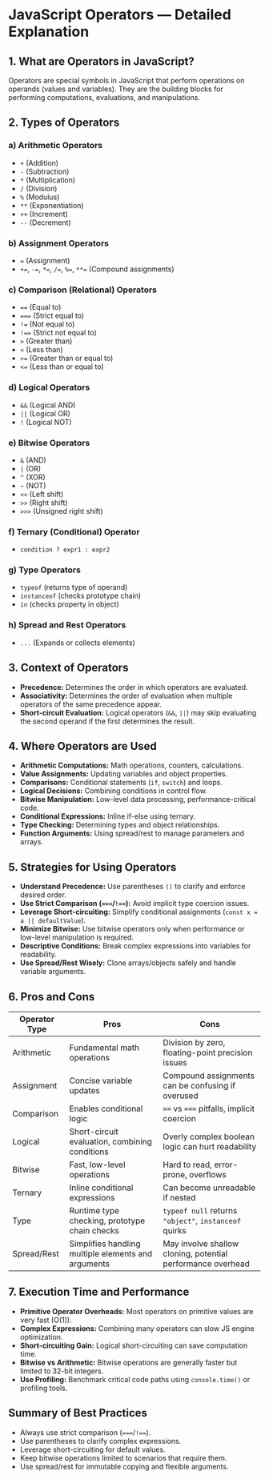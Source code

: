 
# JavaScript Operators — Detailed Explanation

## 1. What are Operators in JavaScript?

Operators are special symbols in JavaScript that perform operations on operands (values and variables). They are the building blocks for performing computations, evaluations, and manipulations.

## 2. Types of Operators

### a) Arithmetic Operators
- `+` (Addition)
- `-` (Subtraction)
- `*` (Multiplication)
- `/` (Division)
- `%` (Modulus)
- `**` (Exponentiation)
- `++` (Increment)
- `--` (Decrement)

### b) Assignment Operators
- `=` (Assignment)
- `+=`, `-=`, `*=`, `/=`, `%=`, `**=` (Compound assignments)

### c) Comparison (Relational) Operators
- `==` (Equal to)
- `===` (Strict equal to)
- `!=` (Not equal to)
- `!==` (Strict not equal to)
- `>` (Greater than)
- `<` (Less than)
- `>=` (Greater than or equal to)
- `<=` (Less than or equal to)

### d) Logical Operators
- `&&` (Logical AND)
- `||` (Logical OR)
- `!` (Logical NOT)

### e) Bitwise Operators
- `&` (AND)
- `|` (OR)
- `^` (XOR)
- `~` (NOT)
- `<<` (Left shift)
- `>>` (Right shift)
- `>>>` (Unsigned right shift)

### f) Ternary (Conditional) Operator
- `condition ? expr1 : expr2`

### g) Type Operators
- `typeof` (returns type of operand)
- `instanceof` (checks prototype chain)
- `in` (checks property in object)

### h) Spread and Rest Operators
- `...` (Expands or collects elements)

## 3. Context of Operators

- **Precedence:** Determines the order in which operators are evaluated.
- **Associativity:** Determines the order of evaluation when multiple operators of the same precedence appear.
- **Short-circuit Evaluation:** Logical operators (`&&`, `||`) may skip evaluating the second operand if the first determines the result.

## 4. Where Operators are Used

- **Arithmetic Computations:** Math operations, counters, calculations.
- **Value Assignments:** Updating variables and object properties.
- **Comparisons:** Conditional statements (`if`, `switch`) and loops.
- **Logical Decisions:** Combining conditions in control flow.
- **Bitwise Manipulation:** Low-level data processing, performance-critical code.
- **Conditional Expressions:** Inline if-else using ternary.
- **Type Checking:** Determining types and object relationships.
- **Function Arguments:** Using spread/rest to manage parameters and arrays.

## 5. Strategies for Using Operators

- **Understand Precedence:** Use parentheses `()` to clarify and enforce desired order.
- **Use Strict Comparison (`===`/`!==`):** Avoid implicit type coercion issues.
- **Leverage Short-circuiting:** Simplify conditional assignments (`const x = a || defaultValue`).
- **Minimize Bitwise:** Use bitwise operators only when performance or low-level manipulation is required.
- **Descriptive Conditions:** Break complex expressions into variables for readability.
- **Use Spread/Rest Wisely:** Clone arrays/objects safely and handle variable arguments.

## 6. Pros and Cons

| Operator Type        | Pros                                                       | Cons                                                                |
|----------------------|------------------------------------------------------------|---------------------------------------------------------------------|
| Arithmetic           | Fundamental math operations                                | Division by zero, floating-point precision issues                   |
| Assignment           | Concise variable updates                                   | Compound assignments can be confusing if overused                   |
| Comparison           | Enables conditional logic                                  | `==` vs `===` pitfalls, implicit coercion                          |
| Logical              | Short-circuit evaluation, combining conditions             | Overly complex boolean logic can hurt readability                   |
| Bitwise              | Fast, low-level operations                                 | Hard to read, error-prone, overflows                               |
| Ternary              | Inline conditional expressions                             | Can become unreadable if nested                                     |
| Type                 | Runtime type checking, prototype chain checks              | `typeof null` returns `"object"`, `instanceof` quirks               |
| Spread/Rest          | Simplifies handling multiple elements and arguments        | May involve shallow cloning, potential performance overhead         |

## 7. Execution Time and Performance

- **Primitive Operator Overheads:** Most operators on primitive values are very fast (O(1)).
- **Complex Expressions:** Combining many operators can slow JS engine optimization.
- **Short-circuiting Gain:** Logical short-circuiting can save computation time.
- **Bitwise vs Arithmetic:** Bitwise operations are generally faster but limited to 32-bit integers.
- **Use Profiling:** Benchmark critical code paths using `console.time()` or profiling tools.

## Summary of Best Practices
- Always use strict comparison (`===`/`!==`).
- Use parentheses to clarify complex expressions.
- Leverage short-circuiting for default values.
- Keep bitwise operations limited to scenarios that require them.
- Use spread/rest for immutable copying and flexible arguments.
